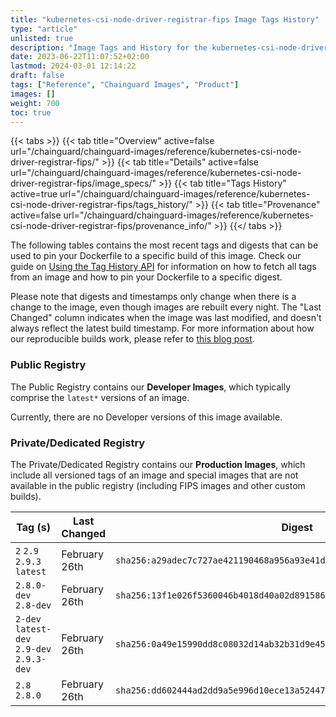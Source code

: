 ```yaml
---
title: "kubernetes-csi-node-driver-registrar-fips Image Tags History"
type: "article"
unlisted: true
description: "Image Tags and History for the kubernetes-csi-node-driver-registrar-fips Chainguard Image"
date: 2023-06-22T11:07:52+02:00
lastmod: 2024-03-01 12:14:22
draft: false
tags: ["Reference", "Chainguard Images", "Product"]
images: []
weight: 700
toc: true
---
```


{{< tabs >}}
{{< tab title="Overview" active=false url="/chainguard/chainguard-images/reference/kubernetes-csi-node-driver-registrar-fips/" >}}
{{< tab title="Details" active=false url="/chainguard/chainguard-images/reference/kubernetes-csi-node-driver-registrar-fips/image_specs/" >}}
{{< tab title="Tags History" active=true url="/chainguard/chainguard-images/reference/kubernetes-csi-node-driver-registrar-fips/tags_history/" >}}
{{< tab title="Provenance" active=false url="/chainguard/chainguard-images/reference/kubernetes-csi-node-driver-registrar-fips/provenance_info/" >}}
{{</ tabs >}}

The following tables contains the most recent tags and digests that can be used to pin your Dockerfile to a specific build of this image. Check our guide on [Using the Tag History API](/chainguard/chainguard-images/using-the-tag-history-api/) for information on how to fetch all tags from an image and how to pin your Dockerfile to a specific digest.

Please note that digests and timestamps only change when there is a change to the image, even though images are rebuilt every night. The "Last Changed" column indicates when the image was last modified, and doesn't always reflect the latest build timestamp. For more information about how our reproducible builds work, please refer to [this blog post](https://www.chainguard.dev/unchained/reproducing-chainguards-reproducible-image-builds).

### Public Registry
The Public Registry contains our **Developer Images**, which typically comprise the `latest*` versions of an image.

Currently, there are no Developer versions of this image available.

### Private/Dedicated Registry
The Private/Dedicated Registry contains our **Production Images**, which include all versioned tags of an image and special images that are not available in the public registry (including FIPS images and other custom builds).

| Tag (s)                                     | Last Changed  | Digest                                                                    |
|---------------------------------------------|---------------|---------------------------------------------------------------------------|
|  `2` `2.9` `2.9.3` `latest`                 | February 26th | `sha256:a29adec7c727ae421190468a956a93e41d376e9921a88cec4f485d84beef2ec7` |
|  `2.8.0-dev` `2.8-dev`                      | February 26th | `sha256:13f1e026f5360046b4018d40a02d891586c0dabba8e06d4b60b7ac4d6a2476c5` |
|  `2-dev` `latest-dev` `2.9-dev` `2.9.3-dev` | February 26th | `sha256:0a49e15990dd8c08032d14ab32b31d9e459510af6d284cba4732b8f191c73b68` |
|  `2.8` `2.8.0`                              | February 26th | `sha256:dd602444ad2dd9a5e996d10ece13a524477ee6cf1e34fd9f0bcb5038ada4bcf3` |

